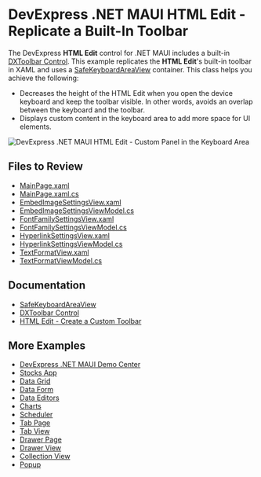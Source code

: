 # DevExpress .NET MAUI HTML Edit - Replicate a Built-In Toolbar

The DevExpress **HTML Edit** control for .NET MAUI includes a built-in [DXToolbar Control](https://docs.devexpress.com/MAUI/404604/dialogs-menu-and-navigation/toolbar/toolbar-overview?v=23.2). This example replicates the **HTML Edit**'s built-in toolbar in XAML and uses a [SafeKeyboardAreaView](https://docs.devexpress.com/MAUI/DevExpress.Maui.Core.SafeKeyboardAreaView?v=23.2&) container. This class helps you achieve the following:
* Decreases the height of the HTML Edit when you open the device keyboard and keep the toolbar visible. In other words, avoids an overlap between the keyboard and the toolbar.
* Displays custom content in the keyboard area to add more space for UI elements.

![DevExpress .NET MAUI HTML Edit - Custom Panel in the Keyboard Area](https://docs.devexpress.com/MAUI/images/core/safekeyboardareaview.png?v=23.2)

## Files to Review

- [MainPage.xaml](CS/MainPage.xaml)
- [MainPage.xaml.cs](CS/MainPage.xaml.cs)
- [EmbedImageSettingsView.xaml](CS/Views/EmbedImageSettingsView.xaml)
- [EmbedImageSettingsViewModel.cs](CS/ViewModels/EmbedImageSettingsViewModel.cs)
- [FontFamilySettingsView.xaml](CS/Views/FontFamilySettingsView.xaml)
- [FontFamilySettingsViewModel.cs](CS/ViewModels/FontFamilySettingsViewModel.cs)
- [HyperlinkSettingsView.xaml](CS/Views/HyperlinkSettingsView.xaml)
- [HyperlinkSettingsViewModel.cs](CS/ViewModels/HyperlinkSettingsViewModel.cs)
- [TextFormatView.xaml](CS/Views/TextFormatView.xaml)
- [TextFormatViewModel.cs](CS/ViewModels/TextFormatViewModel.cs)

## Documentation

- [SafeKeyboardAreaView](https://docs.devexpress.com/MAUI/DevExpress.Maui.Core.SafeKeyboardAreaView?v=23.2)
- [DXToolbar Control](https://docs.devexpress.com/MAUI/404604/dialogs-menu-and-navigation/toolbar/toolbar-overview?v=23.2)
- [HTML Edit - Create a Custom Toolbar](https://docs.devexpress.com/MAUI/404639/html-edit/toolbar?v=23.2)

## More Examples

* [DevExpress .NET MAUI Demo Center](https://github.com/DevExpress-Examples/maui-demo-app)
* [Stocks App](https://github.com/DevExpress-Examples/maui-stocks-mini)
* [Data Grid](https://github.com/DevExpress-Examples/maui-data-grid-get-started)
* [Data Form](https://github.com/DevExpress-Examples/maui-data-form-get-started)
* [Data Editors](https://github.com/DevExpress-Examples/maui-editors-get-started)
* [Charts](https://github.com/DevExpress-Examples/maui-charts)
* [Scheduler](https://github.com/DevExpress-Examples/maui-scheduler-get-started)
* [Tab Page](https://github.com/DevExpress-Examples/maui-tab-page-get-started)
* [Tab View](https://github.com/DevExpress-Examples/maui-tab-view-get-started)
* [Drawer Page](https://github.com/DevExpress-Examples/maui-drawer-page-get-started)
* [Drawer View](https://github.com/DevExpress-Examples/maui-drawer-view-get-started)
* [Collection View](https://github.com/DevExpress-Examples/maui-collection-view-get-started)
* [Popup](https://github.com/DevExpress-Examples/maui-popup-get-started)
